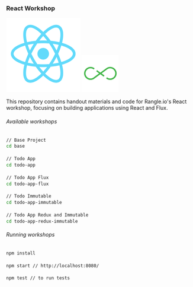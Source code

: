 ### React Workshop

![react](handout/assets/react_logo.png)
![react](handout/assets/flux_logo.png)


This repository contains handout materials and code for Rangle.io's React workshop, focusing on building applications using React and Flux.



###### Available workshops

```bash
// Base Project
cd base

// Todo App
cd todo-app

// Todo App Flux
cd todo-app-flux

// Todo Immutable
cd todo-app-immutable

// Todo App Redux and Immutable
cd todo-app-redux-immutable
```


###### Running workshops

```bash
npm install

npm start // http://localhost:8080/

npm test // to run tests

```
